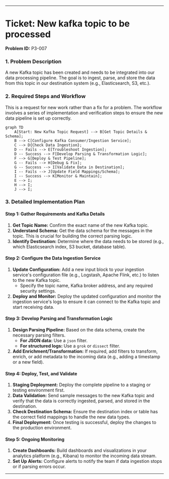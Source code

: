 

-----

# Ticket: New kafka topic to be processed

**Problem ID:** P3-007

### 1\. Problem Description

A new Kafka topic has been created and needs to be integrated into our data processing pipeline. The goal is to ingest, parse, and store the data from this topic in our destination system (e.g., Elasticsearch, S3, etc.).

### 2\. Required Steps and Workflow

This is a request for new work rather than a fix for a problem. The workflow involves a series of implementation and verification steps to ensure the new data pipeline is set up correctly.

```mermaid
graph TD
    A[Start: New Kafka Topic Request] --> B[Get Topic Details & Schema];
    B --> C[Configure Kafka Consumer/Ingestion Service];
    C --> D{Check Data Ingestion};
    D -- Fails --> E[Troubleshoot Ingestion];
    D -- Success --> F[Develop Parsing & Transformation Logic];
    F --> G[Deploy & Test Pipeline];
    G -- Fails --> H[Debug & Fix];
    G -- Success --> I[Validate Data in Destination];
    I -- Fails --> J[Update Field Mappings/Schema];
    I -- Success --> K[Monitor & Maintain];
    E --> I;
    H --> I;
    J --> I;
```

### 3\. Detailed Implementation Plan

#### Step 1: Gather Requirements and Kafka Details

1.  **Get Topic Name:** Confirm the exact name of the new Kafka topic.
2.  **Understand Schema:** Get the data schema for the messages in the topic. This is crucial for building the correct parsing logic.
3.  **Identify Destination:** Determine where the data needs to be stored (e.g., which Elasticsearch index, S3 bucket, database table).

#### Step 2: Configure the Data Ingestion Service

1.  **Update Configuration:** Add a new input block to your ingestion service's configuration file (e.g., Logstash, Apache Flink, etc.) to listen to the new Kafka topic.
      * Specify the topic name, Kafka broker address, and any required security settings.
2.  **Deploy and Monitor:** Deploy the updated configuration and monitor the ingestion service's logs to ensure it can connect to the Kafka topic and start receiving data.

#### Step 3: Develop Parsing and Transformation Logic

1.  **Design Parsing Pipeline:** Based on the data schema, create the necessary parsing filters.
      * **For JSON data:** Use a `json` filter.
      * **For structured logs:** Use a `grok` or `dissect` filter.
2.  **Add Enrichment/Transformation:** If required, add filters to transform, enrich, or add metadata to the incoming data (e.g., adding a timestamp or a new field).

#### Step 4: Deploy, Test, and Validate

1.  **Staging Deployment:** Deploy the complete pipeline to a staging or testing environment first.
2.  **Data Validation:** Send sample messages to the new Kafka topic and verify that the data is correctly ingested, parsed, and stored in the destination.
3.  **Check Destination Schema:** Ensure the destination index or table has the correct field mappings to handle the new data types.
4.  **Final Deployment:** Once testing is successful, deploy the changes to the production environment.

#### Step 5: Ongoing Monitoring

1.  **Create Dashboards:** Build dashboards and visualizations in your analytics platform (e.g., Kibana) to monitor the incoming data stream.
2.  **Set Up Alerts:** Configure alerts to notify the team if data ingestion stops or if parsing errors occur.

-----
